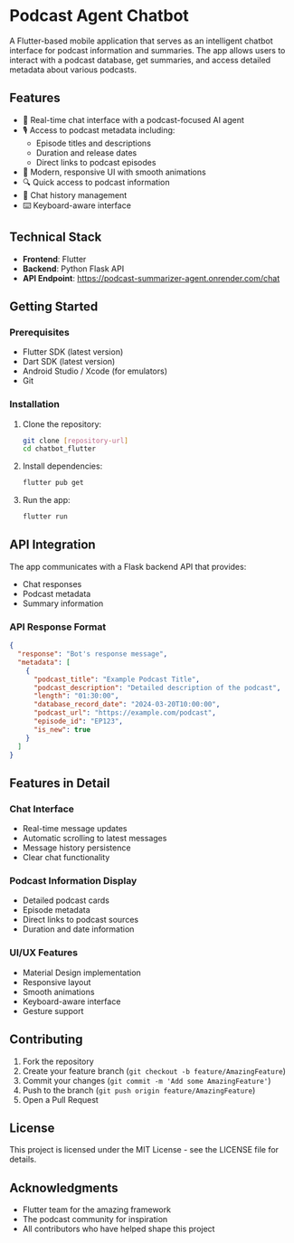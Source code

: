 # Podcast Agent Chatbot

A Flutter-based mobile application that serves as an intelligent chatbot interface for podcast information and summaries. The app allows users to interact with a podcast database, get summaries, and access detailed metadata about various podcasts.

## Features

- 💬 Real-time chat interface with a podcast-focused AI agent
- 🎙️ Access to podcast metadata including:
  - Episode titles and descriptions
  - Duration and release dates
  - Direct links to podcast episodes
- 📱 Modern, responsive UI with smooth animations
- 🔍 Quick access to podcast information
- 🧹 Chat history management
- ⌨️ Keyboard-aware interface

## Technical Stack

- **Frontend**: Flutter
- **Backend**: Python Flask API
- **API Endpoint**: https://podcast-summarizer-agent.onrender.com/chat

## Getting Started

### Prerequisites

- Flutter SDK (latest version)
- Dart SDK (latest version)
- Android Studio / Xcode (for emulators)
- Git

### Installation

1. Clone the repository:
   ```bash
   git clone [repository-url]
   cd chatbot_flutter
   ```

2. Install dependencies:
   ```bash
   flutter pub get
   ```

3. Run the app:
   ```bash
   flutter run
   ```

## API Integration

The app communicates with a Flask backend API that provides:
- Chat responses
- Podcast metadata
- Summary information

### API Response Format

```json
{
  "response": "Bot's response message",
  "metadata": [
    {
      "podcast_title": "Example Podcast Title",
      "podcast_description": "Detailed description of the podcast",
      "length": "01:30:00",
      "database_record_date": "2024-03-20T10:00:00",
      "podcast_url": "https://example.com/podcast",
      "episode_id": "EP123",
      "is_new": true
    }
  ]
}
```

## Features in Detail

### Chat Interface
- Real-time message updates
- Automatic scrolling to latest messages
- Message history persistence
- Clear chat functionality

### Podcast Information Display
- Detailed podcast cards
- Episode metadata
- Direct links to podcast sources
- Duration and date information

### UI/UX Features
- Material Design implementation
- Responsive layout
- Smooth animations
- Keyboard-aware interface
- Gesture support

## Contributing

1. Fork the repository
2. Create your feature branch (`git checkout -b feature/AmazingFeature`)
3. Commit your changes (`git commit -m 'Add some AmazingFeature'`)
4. Push to the branch (`git push origin feature/AmazingFeature`)
5. Open a Pull Request

## License

This project is licensed under the MIT License - see the LICENSE file for details.

## Acknowledgments

- Flutter team for the amazing framework
- The podcast community for inspiration
- All contributors who have helped shape this project
